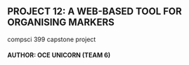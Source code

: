 ## PROJECT 12: A WEB-BASED TOOL FOR ORGANISING MARKERS

compsci 399 capstone project

#### AUTHOR: OCE UNICORN (TEAM 6)

